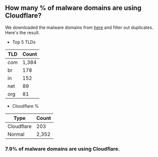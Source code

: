 ## How many % of malware domains are using Cloudflare?


We downloaded the malware domains from [here](https://urlhaus.abuse.ch) and filter out duplicates.
Here's the result.


[//]: # (start replacement)


- Top 5 TLDs

| TLD | Count |
| --- | --- |
| com | 1,384 |
| br | 178 |
| in | 152 |
| net | 89 |
| org | 81 |


- Cloudflare %

| Type | Count |
| --- | --- |
| Cloudflare | 203 |
| Normal | 2,352 |


### 7.9% of malware domains are using Cloudflare.